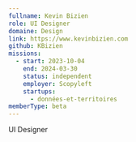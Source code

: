 ```yaml
---
fullname: Kevin Bizien
role: UI Designer
domaine: Design
link: https://www.kevinbizien.com
github: KBizien
missions:
  - start: 2023-10-04
    end: 2024-03-30
    status: independent
    employer: Scopyleft
    startups:
      - données-et-territoires
memberType: beta
---
```

UI Designer